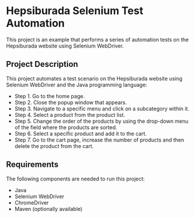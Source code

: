 # Hepsiburada Selenium Test Automation

This project is an example that performs a series of automation tests on the Hepsiburada website using Selenium WebDriver.

## Project Description

This project automates a test scenario on the Hepsiburada website using Selenium WebDriver and the Java programming language:

-   Step 1. Go to the home page.
-   Step 2. Close the popup window that appears.
-   Step 3. Navigate to a specific menu and click on a subcategory within it.
-   Step 4. Select a product from the product list.
-   Step 5. Change the order of the products by using the drop-down menu of the field where the products are sorted.
-   Step 6. Select a specific product and add it to the cart.
-   Step 7. Go to the cart page, increase the number of products and then delete the product from the cart.

## Requirements

The following components are needed to run this project:

- Java
- Selenium WebDriver
- ChromeDriver
- Maven (optionally available)
